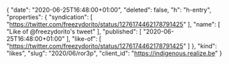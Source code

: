{
  "date": "2020-06-25T16:48:00+01:00",
  "deleted": false,
  "h": "h-entry",
  "properties": {
    "syndication": [
      "https://twitter.com/freezydorito/status/1276174462178791425"
    ],
    "name": [
      "Like of @freezydorito's tweet"
    ],
    "published": [
      "2020-06-25T16:48:00+01:00"
    ],
    "like-of": [
      "https://twitter.com/freezydorito/status/1276174462178791425"
    ]
  },
  "kind": "likes",
  "slug": "2020/06/ror3p",
  "client_id": "https://indigenous.realize.be"
}
